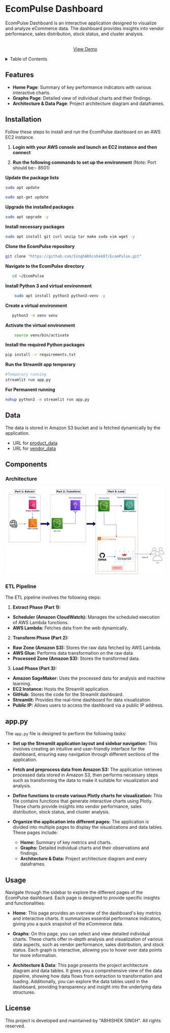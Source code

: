 # EcomPulse Dashboard

EcomPulse Dashboard is an interactive application designed to visualize and analyze eCommerce data. The dashboard provides insights into vendor performance, sales distribution, stock status, and cluster analysis.

<p align="center">
    <br />
    <a href="figs/Demo.gif">View Demo</a>
</p>


<!-- TABLE OF CONTENTS -->
<details>
  <summary>Table of Contents</summary>
  <ol>
    <li>
      <a href="#Features">Features</a>
    </li>
    <li>
      <a href="#Installation">Installation</a>
    </li>
    <li><a href="#Data">Data</a></li>
    <li>
       <a href="#Components">Components</a>
       <ul>
        <li><a href="#Architecture">Architecture</a></li>
        <li><a href="#ETL pipeline">ETL Process</a></li>
      </ul> 
    </li>
    <li><a href="#app.py">app.py</a></li>
    <li><a href="#Usage">Usage</a></li>
    <li><a href="#License">License</a></li>
  </ol>
</details>


## Features

- **Home Page**: Summary of key performance indicators with various interactive charts.
- **Graphs Page**: Detailed view of individual charts and their findings.
- **Architecture & Data Page**: Project architecture diagram and dataframes.




## Installation

Follow these steps to install and run the EcomPulse dashboard on an AWS EC2 instance.


1. **Login with your AWS console and launch an EC2 instance and then connect**

2. **Run the following commands to set up the environment**
 (Note: Port should be:- 8501)

**Update the package lists**
```bash
sudo apt update
```
```bash
sudo apt-get update
```
**Upgrade the installed packages**
```bash
sudo apt upgrade -y
```
**Install necessary packages**
```bash
sudo apt install git curl unzip tar make sudo vim wget -y
```

**Clone the EcomPulse repository**

```bash
git clone "https://github.com/SinghAbhishek07/EcomPulse.git"
```
**Navigate to the EcomPulse directory**
 ```bash
    cd ~/EcomPulse  
```

**Install Python 3 and virtual environment**
```bash
    sudo apt install python3 python3-venv -y
```
**Create a virtual environment**
 ```bash
    python3 -m venv venv
```

**Activate the virtual environment**
```bash
    source venv/bin/activate
```

**Install the required Python packages**

```bash
pip install -r requirements.txt
```
**Run the Streamlit app temporary**
```bash
#Temporary running
streamlit run app.py
```
**For Permanent running**
```bash
nohup python3 -m streamlit run app.py
```


## Data

The data is stored in Amazon S3 bucket  and is fetched dynamically by the application.
- URL for [product_data](https://temus-northstar.github.io/data_engineering_case_study_public/product_data.html)
- URL for [vendor_data](https://temus-northstar.github.io/data_engineering_case_study_public/vendor_data.html)

## Components

### Architecture

![Architecture Diagram](figs/Architecture-diagram.png)

### ETL Pipeline

The ETL pipeline involves the following steps:
1. **Extract Phase (Part 1):**

- **Scheduler (Amazon CloudWatch):** Manages the scheduled execution of AWS Lambda functions.
- **AWS Lambda:** Fetches data from the web dynamically.

2. **Transform Phase (Part 2):**

- **Raw Zone (Amazon S3):** Stores the raw data fetched by AWS Lambda.
- **AWS Glue:** Performs data transformation on the raw data.
- **Processed Zone (Amazon S3):** Stores the transformed data.

3. **Load Phase (Part 3):**

- **Amazon SageMaker:** Uses the processed data for analysis and machine learning.
- **EC2 Instance:** Hosts the Streamlit application.
- **GitHub:** Stores the code for the Streamlit dashboard.
- **Streamlit:** Provides the real-time dashboard for data visualization.
- **Public IP:** Allows users to access the dashboard via a public IP address.

## app.py

The `app.py` file is designed to perform the following tasks:

- **Set up the Streamlit application layout and sidebar navigation:** This involves creating an intuitive and user-friendly interface for the dashboard, ensuring easy navigation through different sections of the application.

- **Fetch and preprocess data from Amazon S3:** The application retrieves processed data stored in Amazon S3, then performs necessary steps such as transforming the data to make it suitable for visualization and analysis.

- **Define functions to create various Plotly charts for visualization:** This file contains functions that generate interactive charts using Plotly. These charts provide insights into vendor performance, sales distribution, stock status, and cluster analysis.

- **Organize the application into different pages:** The application is divided into multiple pages to display the visualizations and data tables. These pages include:
  - **Home:** Summary of key metrics and charts.
  - **Graphs:** Detailed individual charts and their observations and findings.
  - **Architecture & Data:** Project architecture diagram and  every dataframes.


## Usage

Navigate through the sidebar to explore the different pages of the EcomPulse dashboard. Each page is designed to provide specific insights and functionalities:

- **Home**: This page provides an overview of the dashboard's key metrics and interactive charts. It summarizes essential performance indicators, giving you a quick snapshot of the eCommerce data.

- **Graphs**: On this page, you can select and view detailed individual charts. These charts offer in-depth analysis and visualization of various data aspects, such as vendor performance, sales distribution, and stock status. Each graph is interactive, allowing you to hover over data points for more information.

- **Architecture & Data**: This page presents the project architecture diagram and data tables. It gives you a comprehensive view of the data pipeline, showing how data flows from extraction to transformation and loading. Additionally, you can explore the data tables used in the dashboard, providing transparency and insight into the underlying data structures.


## License


This project is developed and maintained by "ABHISHEK SINGH". All rights reserved.
